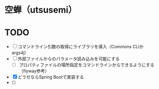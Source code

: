 # 空蝉（utsusemi）


# TODO
- [ ] コマンドライン引数の取得にライブラリを導入（Commons CLIかargs4j）
- [ ] 外部ファイルからのパラメータ読み込みを可能にする
  - [ ] プロパティファイルの場所指定をコマンドラインからできるようにする（flyway参考）
- [x] どうせならSpring Bootで実装する
- [ ] 